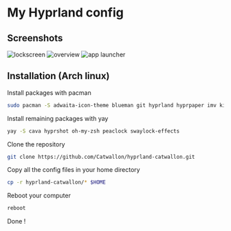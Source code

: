 
# My Hyprland config

## Screenshots

![lockscreen](https://raw.github.com/Catwallon/hyprland-catwallon/master/screenshots/1.png)
![overview](https://raw.github.com/Catwallon/hyprland-catwallon/master/screenshots/2.png)
![app launcher](https://raw.github.com/Catwallon/hyprland-catwallon/master/screenshots/3.png)

## Installation (Arch linux)

Install packages with pacman
```bash
sudo pacman -S adwaita-icon-theme blueman git hyprland hyprpaper imv kitty mpv neofetch noto-fonts-emoji qt5ct qt6ct swayidle thunar waybar wofi zsh
```
Install remaining packages with yay
```bash
yay -S cava hyprshot oh-my-zsh peaclock swaylock-effects
```
Clone the repository
```bash
git clone https://github.com/Catwallon/hyprland-catwallon.git
```
Copy all the config files in your home directory
```bash
cp -r hyprland-catwallon/* $HOME
```
Reboot your computer
```bash
reboot
```
Done !
